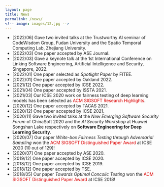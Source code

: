 ```yaml
---
layout: page
title: News
permalink: /news/
<!-- image: images/12.jpg -->
---
```


- [2022/06] Gave two invited talks at the Trustworthy AI seminar of CodeWisdom Group, Fudan University and the Spatio Temporal Computing Lab, Zhejiang University. 
- [2022/03] One paper accepted by ASE Journal.
- [2022/03] Gave a keynote talk at the 1st International Conference on Linking Software Engineering, Artificial Intelligence and Security, Singapore, 2022.
- [2022/01] One paper selected as *Spotlight Paper* by FITEE.
- [2022/01] One paper accepted by Oakland 2022.
- [2021/12] One paper accepted by ICSE 2022.
- [2021/04] One paper accepted by ISSTA 2021.
- [2021/03] Our ICSE 2020 work on fairness testing of deep learning models has been selected as <font color="#dd0000">ACM SIGSOFT Research Highlights</font>.
- [2020/12] One paper accepted by TACAS 2021.
- [2020/12] One paper accepted by ICSE 2021.
- [2020/11] Gave two invited talks at the *New Emerging Software Security Forum* of ChinaSoft 2020 and the *AI Security Workshop* at Huawei Songshan Lake respectively on **Software Engineering for Deep Learning Security**.
- [2020/07] Our paper *White-box Fairness Testing through Adversarial Sampling* won the <font color="#dd0000">ACM SIGSOFT Distinguished Paper Award</font> at ICSE 2020 (10 out of 129)!
- [2020/07] One paper accepted by ASE 2020.
- [2019/12] One paper accepted by ICSE 2020.
- [2018/12] One paper accepted by ICSE 2019.
- [2018/12] One paper accepted by TSE.
- [2018/05] Our paper *Towards Optimal Concolic Testing* won the <font color="#dd0000">ACM SIGSOFT Distinguished Paper Award</font> at ICSE 2018!